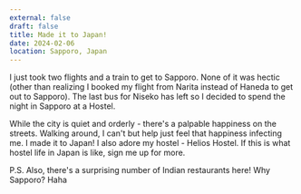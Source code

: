 ```yaml
---
external: false
draft: false
title: Made it to Japan!
date: 2024-02-06
location: Sapporo, Japan
---
```


I just took two flights and a train to get to Sapporo. None of it was hectic (other than realizing I booked my flight from Narita instead of Haneda to get out to Sapporo). The last bus for Niseko has left so I decided to spend the night in Sapporo at a Hostel.

While the city is quiet and orderly - there's a palpable happiness on the streets. Walking around, I can't but help just feel that happiness infecting me. I made it to Japan! I also adore my hostel - Helios Hostel. If this is what hostel life in Japan is like, sign me up for more.

P.S. Also, there's a surprising number of Indian restaurants here! Why Sapporo? Haha